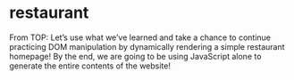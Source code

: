# restaurant
From TOP: Let’s use what we’ve learned and take a chance to continue practicing DOM manipulation by dynamically rendering a simple restaurant homepage! By the end, we are going to be using JavaScript alone to generate the entire contents of the website!
